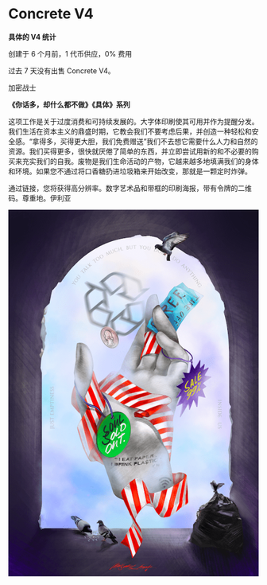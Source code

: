 # Concrete V4

**具体的 V4 统计**

创建于 6 个月前，1 代币供应，0% 费用

过去 7 天没有出售 Concrete V4。

加密战士

**《你话多，却什么都不做》《具体》系列**

这项工作是关于过度消费和可持续发展的。大字体印刷使其可用并作为提醒分发。我们生活在资本主义的鼎盛时期，它教会我们不要考虑后果，并创造一种轻松和安全感。“拿得多，买得更大胆，我们免费赠送”我们不去想它需要什么人力和自然的资源。我们买得更多，很快就厌倦了简单的东西，并立即尝试用新的和不必要的购买来充实我们的自我。废物是我们生命活动的产物，它越来越多地填满我们的身体和环境。如果您不通过将口香糖扔进垃圾箱来开始改变，那就是一颗定时炸弹。

通过链接，您将获得高分辨率。数字艺术品和带框的印刷海报，带有令牌的二维码。尊重地。伊利亚

![unnamed](unnamed.png)
